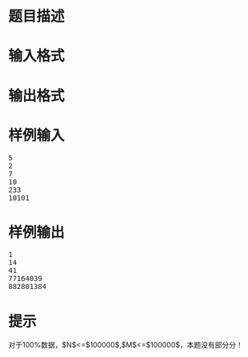 

# 题目描述



# 输入格式



# 输出格式



# 样例输入


<pre>5
2
7
10
233
10101
</pre>

# 样例输出


<pre>1
14
41
77164039
882801384
</pre>

# 提示


<p>
对于100%数据，$N$&lt;=$100000$,$M$&lt;=$100000$，本题没有部分分！
</p>
